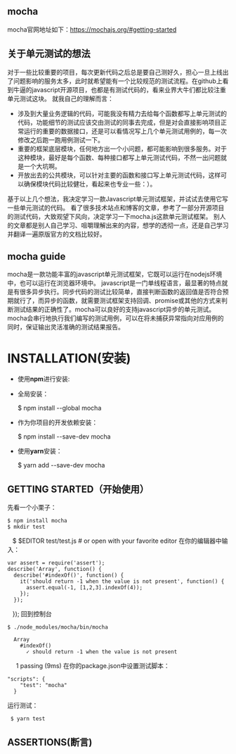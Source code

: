## mocha
mocha官网地址如下：https://mochajs.org/#getting-started
## 关于单元测试的想法
对于一些比较重要的项目，每次更新代码之后总是要自己测好久，担心一旦上线出了问题影响的服务太多，此时就希望能有一个比较规范的测试流程。在github上看到牛逼的javascript开源项目，也都是有测试代码的，看来业界大牛们都比较注重单元测试这块。
就我自己的理解而言：

* 涉及到大量业务逻辑的代码，可能我没有精力去给每个函数都写上单元测试的代码，功能细节的测试应该交由测试的同事去完成，但是对会直接影响项目正常运行的重要的数据接口，还是可以看情况写上几个单元测试用例的，每一次修改之后跑一跑用例测试一下。
* 重要的框架底层模块，任何地方出一个小问题，都可能影响到很多服务。对于这种模块，最好是每个函数、每种接口都写上单元测试代码，不然一出问题就是一个大坑啊。
*  开放出去的公共模块，可以针对主要的函数和接口写上单元测试代码，这样可以确保模块代码比较健壮，看起来也专业一些：）。

基于以上几个想法，我决定学习一款Javascript单元测试框架，并试试去使用它写一些单元测试的代码。
看了很多技术站点和博客的文章，参考了一部分开源项目的测试代码，大致观望下风向，决定学习一下mocha.js这款单元测试框架。
别人的文章都是别人自己学习、咀嚼理解出来的内容，想学的透彻一点，还是自己学习并翻译一遍原版官方的文档比较好。

## mocha guide
mocha是一款功能丰富的javascript单元测试框架，它既可以运行在nodejs环境中，也可以运行在浏览器环境中。
javascript是一门单线程语言，最显著的特点就是有很多异步执行。同步代码的测试比较简单，直接判断函数的返回值是否符合预期就行了，而异步的函数，就需要测试框架支持回调、promise或其他的方式来判断测试结果的正确性了。mocha可以良好的支持javascript异步的单元测试。
mocha会串行地执行我们编写的测试用例，可以在将未捕获异常指向对应用例的同时，保证输出灵活准确的测试结果报告。

# INSTALLATION(安装)
* 使用**npm**进行安装:
* 全局安装：

    $ npm install --global mocha
* 作为你项目的开发依赖安装：
   
    $ npm install --save-dev mocha
* 使用**yarn**安装：

    $ yarn add --save-dev mocha
## GETTING STARTED（开始使用）
先看一个小栗子：
 
    $ npm install mocha
    $ mkdir test
    $ $EDITOR test/test.js # or open with your favorite editor
在你的编辑器中输入：

    var assert = require('assert');
    describe('Array', function() {
      describe('#indexOf()', function() {
        it('should return -1 when the value is not present', function() {
          assert.equal(-1, [1,2,3].indexOf(4));
        });
      });
    });
回到控制台

    $ ./node_modules/mocha/bin/mocha

      Array
        #indexOf()
          ✓ should return -1 when the value is not present

      1 passing (9ms)
在你的package.json中设置测试脚本：

    "scripts": {
        "test": "mocha"
      }
 运行测试：
 
     $ yarn test
     
 ## ASSERTIONS(断言)    
 

